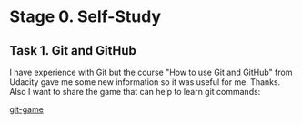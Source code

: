 # Stage 0. Self-Study

## Task 1. Git and GitHub


I have experience with Git but the course "How to use Git and GitHub" from Udacity gave me some new information so it was useful for me. Thanks.
Also I want to share the game that can help to learn git commands:

[git-game](https://github.com/git-game/git-game)
